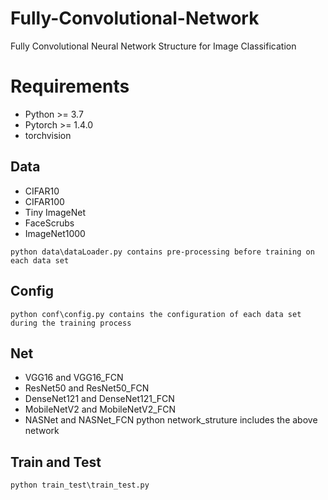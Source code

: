 # Fully-Convolutional-Network
Fully Convolutional Neural Network Structure for Image Classification

# Requirements
* Python >= 3.7
* Pytorch >= 1.4.0
* torchvision

## Data
* CIFAR10
* CIFAR100
* Tiny ImageNet
* FaceScrubs
* ImageNet1000
```
python data\dataLoader.py contains pre-processing before training on each data set
```

## Config
```
python conf\config.py contains the configuration of each data set during the training process
```
## Net
* VGG16 and VGG16_FCN
* ResNet50 and ResNet50_FCN
* DenseNet121 and DenseNet121_FCN
* MobileNetV2 and MobileNetV2_FCN
* NASNet and NASNet_FCN
python network_struture includes the above network

## Train and Test
```
python train_test\train_test.py
```
